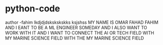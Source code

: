 # python-code
author -fahim
lkdjdjdskskskskks
ksjshss
MY NAME IS OMAR FAHAD FAHIM AND I EANT TO BE A ML ENGINEER SOMEDAY AND I ALSO WANT TO WORK WITH IT AND I WANT TO CONNECT THE AI OR TECH FIELD WITH MY MARINE SCIENCE FIELD WITH THE MY MARINE SCIENCE FIELD